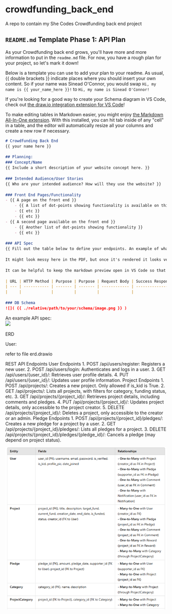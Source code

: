 # crowdfunding_back_end
A repo to contain my She Codes Crowdfunding back end project

## `README.md` Template Phase 1: API Plan

As your Crowdfunding back end grows, you'll have more and more information to put in the `readme.md` file. For now, you have a rough plan for your project, so let's mark it down!

Below is a template you can use to add your plan to your readme. As usual, {{ double brackets }} indicate places where you should insert your own content. So if your name was Sinead O'Connor, you would swap `Hi, my name is {{ your_name_here }}!` to `Hi, my name is Sinead O'Connor!`

If you're looking for a good way to create your Schema diagram in VS Code, check out [the draw.io integration extension for VS Code](https://marketplace.visualstudio.com/items?itemName=hediet.vscode-drawio)!

To make editing tables in Markdown easier, you might enjoy [the Markdown All-In-One extension](https://marketplace.visualstudio.com/items?itemName=yzhang.markdown-all-in-one). With this installed, you can hit tab inside of any "cell" in a table, and the editor will automatically resize all your columns and create a new row if necessary.

```markdown
# Crowdfunding Back End
{{ your name here }}

## Planning:
### Concept/Name
{{ Include a short description of your website concept here. }}

### Intended Audience/User Stories
{{ Who are your intended audience? How will they use the website? }}

### Front End Pages/Functionality
- {{ A page on the front end }}
    - {{ A list of dot-points showing functionality is available on this page }}
    - {{ etc }}
    - {{ etc }}
- {{ A second page available on the front end }}
    - {{ Another list of dot-points showing functionality }}
    - {{ etc }}

### API Spec
{{ Fill out the table below to define your endpoints. An example of what this might look like is shown at the bottom of the page. 

It might look messy here in the PDF, but once it's rendered it looks very neat! 

It can be helpful to keep the markdown preview open in VS Code so that you can see what you're typing more easily. }}

| URL | HTTP Method | Purpose | Purpose | Request Body | Success Response Code | Authentication/Authorisation |
| --- | ----------- | ------- | ------- | ------------ | --------------------- | ---------------------------- |
|     |             |         |         |              |                       |                              |

### DB Schema
![]( {{ ./relative/path/to/your/schema/image.png }} )
```

An example API spec:  
![](./img/table.png)

ERD

User:

refer to file erd.drawio


REST API Endpoints
User Endpoints
    1. POST /api/users/register: Registers a new user.
    2. POST /api/users/login: Authenticates and logs in a user.
    3. GET /api/users/{user_id}/: Retrieves user profile details.
    4. PUT /api/users/{user_id}/: Updates user profile information.
Project Endpoints
    1. POST /api/projects/: Creates a new project. Only allowed if is_kid is True.
    2. GET /api/projects/: Lists all projects, with filters for category, funding status, etc.
    3. GET /api/projects/{project_id}/: Retrieves project details, including comments and pledges.
    4. PUT /api/projects/{project_id}/: Updates project details, only accessible to the project creator.
    5. DELETE /api/projects/{project_id}/: Deletes a project, only accessible to the creator or an admin.
Pledge Endpoints
    1. POST /api/projects/{project_id}/pledges/: Creates a new pledge for a project by a user.
    2. GET /api/projects/{project_id}/pledges/: Lists all pledges for a project.
    3. DELETE /api/projects/{project_id}/pledges/{pledge_id}/: Cancels a pledge (may depend on project status).

![alt text](image.png)